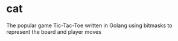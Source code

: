# cat
The popular game Tic-Tac-Toe written in Golang using bitmasks to represent the board and player moves
